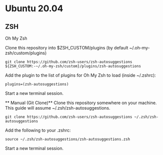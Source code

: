 # Ubuntu 20.04 

## ZSH

Oh My Zsh

Clone this repository into $ZSH_CUSTOM/plugins (by default ~/.oh-my-zsh/custom/plugins)
```
git clone https://github.com/zsh-users/zsh-autosuggestions ${ZSH_CUSTOM:-~/.oh-my-zsh/custom}/plugins/zsh-autosuggestions
```

Add the plugin to the list of plugins for Oh My Zsh to load (inside ~/.zshrc):
```
plugins=(zsh-autosuggestions)
```
Start a new terminal session.

** Manual (Git Clone)**
Clone this repository somewhere on your machine. This guide will assume ~/.zsh/zsh-autosuggestions.

```
git clone https://github.com/zsh-users/zsh-autosuggestions ~/.zsh/zsh-autosuggestions
```

Add the following to your .zshrc:
```
source ~/.zsh/zsh-autosuggestions/zsh-autosuggestions.zsh
```
Start a new terminal session.


